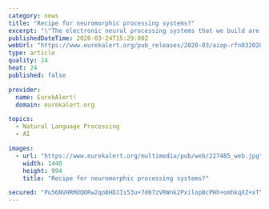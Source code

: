 ```yaml
---
category: news
title: "Recipe for neuromorphic processing systems?"
excerpt: "\"The electronic neural processing systems that we build are not intended to compete with the powerful and accurate artificial intelligence systems that run on power-hungry large computer clusters for natural language processing or high-resolution image recognition and classification,\" said Chicca. In contrast, their systems \"offer promising ..."
publishedDateTime: 2020-03-24T15:29:00Z
webUrl: "https://www.eurekalert.org/pub_releases/2020-03/aiop-rfn032020.php"
type: article
quality: 24
heat: 24
published: false

provider:
  name: EurekAlert!
  domain: eurekalert.org

topics:
  - Natural Language Processing
  - AI

images:
  - url: "https://www.eurekalert.org/multimedia/pub/web/227485_web.jpg"
    width: 1440
    height: 994
    title: "Recipe for neuromorphic processing systems?"

secured: "Pu56NVHRMdQORw2qo8HDJIs53u+7d67zVRWnk2PxilopBcPHh+omhkqXZ+xTYSiN419FF7cNZpy1uMHOCdSExUeSX88EpYFQ5zi0T5iB360Cjy2nnJwgKLNlwINAfomUmOZlfsI4ddz0GUfHlBGksTlS+nEchYIoaZNiSRyH1ni6Ndyye44gWnYLoPxFJ/TDtxL5ej7+T/zKTL+uV7KV4jLhyfewguiitYfPaYlMFOQP06Zwo5/0e9KWqbvSS/ixz/6vy2gttU+qPB9ni+qvWluT2S2/6jRpccuoG2WVFgTUDUy1nIOkZnUXPZFOWlUf;oV1ZyEaO7nZsTReNdGIeQg=="
---
```


